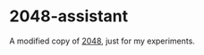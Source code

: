 # 2048-assistant
A modified copy of [2048](http://gabrielecirulli.github.io/2048/), just for my experiments.
